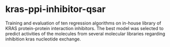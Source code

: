 # kras-ppi-inhibitor-qsar
Training and evaluation of ten regression algorithms on in-house library of KRAS protein-protein interaction inhibitors. The best model was selected to predict activities of the molecules from several molecular libraries regarding inhibition kras nucleotide exchange.

